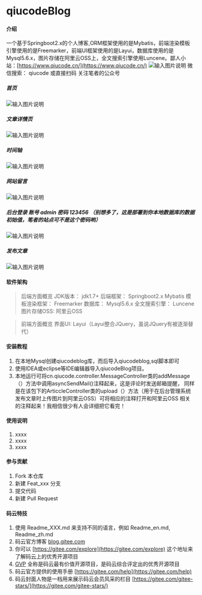 # qiucodeBlog

#### 介绍
一个基于Springboot2.x的个人博客,ORM框架使用的是Mybatis，前端渲染模板引擎使用的是Freemarker，前端UI框架使用的是Layui，数据库使用的是Mysql5.6.x，图片存储在阿里云OSS上，全文搜索引擎使用Luncene。鄙人小站：[https://www.qiucode.cn/](https://www.qiucode.cn/) 
![输入图片说明](https://images.gitee.com/uploads/images/2019/0627/210847_c34f2ffd_419732.jpeg "niwozazhikan.jpg")
微信搜索： qiucode 或直接扫码 关注笔者的公众号

##### 首页
![输入图片说明](https://images.gitee.com/uploads/images/2019/0627/204135_17e36af9_419732.png "abcd.png")
##### 文章详情页
![输入图片说明](https://images.gitee.com/uploads/images/2019/0627/204333_dcb1a9a8_419732.png "dcba.png")
##### 时间轴
![输入图片说明](https://images.gitee.com/uploads/images/2019/0627/204454_8b9ef161_419732.png "af.png")
##### 网站留言
![输入图片说明](https://images.gitee.com/uploads/images/2019/0627/204622_34a818d1_419732.png "fa.png")
##### 后台登录   账号 admin 密码 123456 （别想多了，这是部署到你本地数据库的数据初始值，笔者的站点可不是这个密码哟）
![输入图片说明](https://images.gitee.com/uploads/images/2019/0627/212159_0948dcbb_419732.png "ht.png")
##### 发布文章
![输入图片说明](https://images.gitee.com/uploads/images/2019/0627/212449_8e56d9a0_419732.png "th.png")
#### 软件架构
> 后端方面概览
JDK版本： jdk1.7+
后端框架： Springboot2.x Mybatis 
模板渲染框架： Freemarker
数据库： Mysql5.6.x
全文搜索引擎： Luncene
图片存储OSS: 阿里云OSS

> 前端方面概览
界面UI: Layui（Layui整合JQuery，虽说JQuery有被逐渐替代）


#### 安装教程

1. 在本地Mysql创建qiucodeblog库，而后导入qiucodeblog,sql脚本即可
2. 使用IDEA或eclipse等IDE编辑器导入qiucodeBlog项目。
3. 本地运行可将cn.qiucode.controller.MessageController类的addMessage（）方法中调用asyncSendMail()注释起来，这是评论时发送邮箱提醒，
   同样是在该包下的ArticcleController类的upload（）方法（用于在后台管理系统发布文章时上传图片到阿里云OSS）可将相应的注释打开和阿里云OSS 
   相关的注释起来！我相信很少有人会详细把它看完！

#### 使用说明

1. xxxx
2. xxxx
3. xxxx

#### 参与贡献

1. Fork 本仓库
2. 新建 Feat_xxx 分支
3. 提交代码
4. 新建 Pull Request


#### 码云特技

1. 使用 Readme\_XXX.md 来支持不同的语言，例如 Readme\_en.md, Readme\_zh.md
2. 码云官方博客 [blog.gitee.com](https://blog.gitee.com)
3. 你可以 [https://gitee.com/explore](https://gitee.com/explore) 这个地址来了解码云上的优秀开源项目
4. [GVP](https://gitee.com/gvp) 全称是码云最有价值开源项目，是码云综合评定出的优秀开源项目
5. 码云官方提供的使用手册 [https://gitee.com/help](https://gitee.com/help)
6. 码云封面人物是一档用来展示码云会员风采的栏目 [https://gitee.com/gitee-stars/](https://gitee.com/gitee-stars/)